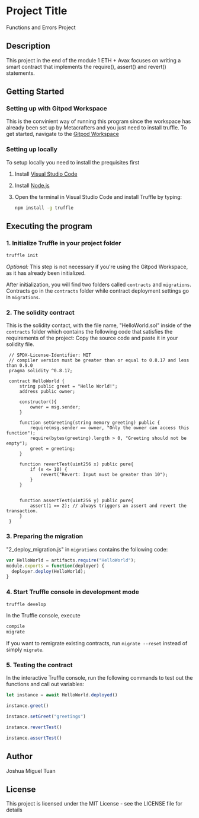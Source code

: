
# Project Title
Functions and Errors Project
<br>

## Description
This project in the end of the module 1 ETH + Avax focuses on writing a smart contract that implements the require(), assert() and revert() statements.

## Getting Started

### Setting up with Gitpod Workspace

This is the convinient way of running this program since the workspace has already been set up by Metacrafters and you just need to install truffle.
To get started, navigate to the [Gitpod Workspace](https://gitpod.io/new/#https://github.com/jeffryan-POL/solidity_starter)

### Setting up locally

To setup locally you need to install the prequisites first

1. Install [Visual Studio Code](https://code.visualstudio.com/)

2. Install [Node.js](https://nodejs.org)

3. Open the terminal in Visual Studio Code and install Truffle by typing:

   ```bash
   npm install -g truffle
   ```
   

## Executing the program

### 1. Initialize Truffle in your project folder

   ```bash
   truffle init
   ```
   *Optional:* This step is not necessary if you're using the Gitpod Workspace, as it has already been initialized.
  
     
After initialization, you will find two folders called `contracts` and `migrations`. Contracts go in the `contracts` folder while contract deployment settings go in `migrations`.

### 2. The solidity contract

This is the solidity contact, with the file name, "HelloWorld.sol" inside of the `contracts` folder which contains the following code that satisfies the requirements of the project:
Copy the source code and paste it in your solidity file.
   ```solidity
	// SPDX-License-Identifier: MIT
	// compiler version must be greater than or equal to 0.8.17 and less than 0.9.0
	pragma solidity ^0.8.17;
	
	contract HelloWorld {
	    string public greet = "Hello World!";
	    address public owner; 
	
	    constructor(){
	        owner = msg.sender;
	    }
	
	    function setGreeting(string memory greeting) public {
	        require(msg.sender == owner, "Only the owner can access this function");
	        require(bytes(greeting).length > 0, "Greeting should not be empty");
	        greet = greeting;
	    }
	
	    function revertTest(uint256 x) public pure{
	        if (x <= 10) {
	            revert("Revert: Input must be greater than 10");
	        }
	    }
	    
	
	    function assertTest(uint256 y) public pure{
	        assert(1 == 2); // always triggers an assert and revert the transaction.
	    }
	}
   ```

### 3. Preparing the migration

"2_deploy_migration.js" in `migrations` contains the following code:

   ```javascript
   var HelloWorld = artifacts.require("HelloWorld");
   module.exports = function(deployer) {
     deployer.deploy(HelloWorld);
   }
   ```

### 4. Start Truffle console in development mode

   ```bash
   truffle develop
   ```

   In the Truffle console, execute

   ```bash
   compile
   migrate
   ```
   If you want to remigrate existing contracts, run `migrate --reset` instead of simply `migrate`.

  
### 5. Testing the contract

   In the interactive Truffle console, run the following commands to test out the functions and call out variables:

   ```javascript
   let instance = await HelloWorld.deployed()
   ```
   ```javascript
   instance.greet()
   ```
   ```javascript
   instance.setGreet("greetings")
   ```
   ```javascript
   instance.revertTest()
   ```
   ```javascript
   instance.assertTest()
   ```


## Author

Joshua Miguel Tuan

## License

This project is licensed under the MIT License - see the LICENSE file for details
      
